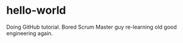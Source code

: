 # hello-world
Doing GitHub tutorial.
Bored Scrum Master guy re-learning old good engineering again.
